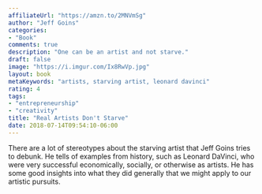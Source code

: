 ```yaml
---
affiliateUrl: "https://amzn.to/2MNVmSg"
author: "Jeff Goins"
categories:
- "Book"
comments: true
description: "One can be an artist and not starve."
draft: false
image: "https://i.imgur.com/Ix8RwVp.jpg"
layout: book
metaKeywords: "artists, starving artist, leonard davinci"
rating: 4
tags:
- "entrepreneurship"
- "creativity"
title: "Real Artists Don't Starve"
date: 2018-07-14T09:54:10-06:00
---
```


There are a lot of stereotypes about the starving artist that Jeff Goins tries to debunk.  He tells of examples from history, such as Leonard DaVinci, who were very successful economically, socially, or otherwise as artists.  He has some good insights into what they did generally that we might apply to our artistic pursuits.